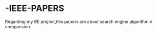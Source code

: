 # -IEEE-PAPERS
Regarding my BE project,this papers are about search engine algorithm n comparision.
